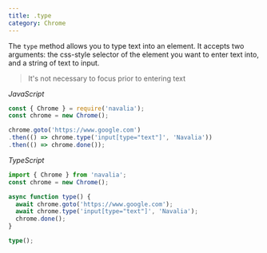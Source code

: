 ```yaml
---
title: .type
category: Chrome
---
```


The `type` method allows you to type text into an element. It accepts two arguments: the css-style selector of the element you want to enter text into, and a string of text to input.

> It's not necessary to focus prior to entering text

*JavaScript*
```js
const { Chrome } = require('navalia');
const chrome = new Chrome();

chrome.goto('https://www.google.com')
.then(() => chrome.type('input[type="text"]', 'Navalia'))
.then(() => chrome.done());
```

*TypeScript*
```ts
import { Chrome } from 'navalia';
const chrome = new Chrome();

async function type() {
  await chrome.goto('https://www.google.com');
  await chrome.type('input[type="text"]', 'Navalia');
  chrome.done();
}

type();
```
